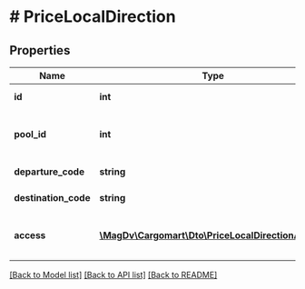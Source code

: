 # # PriceLocalDirection

## Properties

Name | Type | Description | Notes
------------ | ------------- | ------------- | -------------
**id** | **int** | Идентификатор направления |
**pool_id** | **int** | Идентификатор пула направлений и цен |
**departure_code** | **string** | Код точки отправки |
**destination_code** | **string** | Код точки назначения |
**access** | [**\MagDv\Cargomart\Dto\PriceLocalDirectionAccess**](PriceLocalDirectionAccess.md) | Описание доступных действий по объекту | [optional]

[[Back to Model list]](../../README.md#models) [[Back to API list]](../../README.md#endpoints) [[Back to README]](../../README.md)
